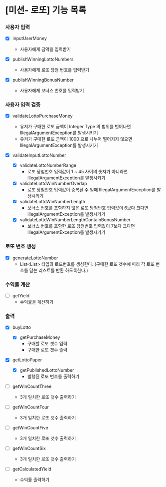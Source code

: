 # [미션- 로또] 기능 목록

### 사용자 입력
- [x] inputUserMoney 
  - 사용자에게 금액을 입력받기

- [x] publishWinningLottoNumbers 
  - 사용자에게 로또 당첨 번호를 입력받기

- [x] publishWinningBonusNumber
  - 사용자에게 보너스 번호를 입력받기

### 사용자 입력 검증
- [x] validateLottoPurchaseMoney
  - 유저가 구매한 로또 금액이 Integer Type 의 범위를 벗어나면 IllegalArgumentException를 발생시키기
  - 유저가 구매한 로또 금액이 1000 으로 나누어 떨어지지 않으면 IllegalArgumentException를 발생시키기

- [x] validateInputLottoNumber
  - [x] validateLottoNumberRange 
    - 로또 당첨번호 입력값이 1 ~ 45 사이의 숫자가 아니라면 IllegalArgumentException를 발생시키기
  - [x] validateLottoWinNumberOverlap
    - 로또 당첨번호 입력값이 중복된 수 일때 IllegalArgumentException를 발생시키기
  - [x] validateLottoWinNumberLength
    - 보너스 번호를 포함하지 않은 로또 당첨번호 입력값이 6보다 크다면 IllegalArgumentException를 발생시키기
  - [x] validateLottoWinNumberLengthContainBonusNumber
    - 보너스 번호를 포함한 로또 당첨번호 입력값이 7보다 크다면 IllegalArgumentException를 발생시키기

### 로또 번호 생성
- [x] generateLottoNumber
  - List<List<Integer>> 타입의 로또번호를 생성한다. (구매한 로또 갯수에 따라 각 로또 번호를 담는 리스트를 반환 하도록한다.)

### 수익률 계산
- [ ] getYield
  - 수익률을 계산하기

### 출력

- [x] buyLotto
  - [x] getPurchaseMoney
    - 구매할 로또 갯수 입력 
    - 구매한 로또 갯수 출력

- [x] getLottoPaper
  - [x] getPublishedLottoNumber
    - 발행된 로또 번호를 출력하기

- [ ] getWinCountThree
  - 3개 일치한 로또 갯수 출력하기

- [ ] getWinCountFour
  - 3개 일치한 로또 갯수 출력하기

- [ ] getWinCountFive
  - 3개 일치한 로또 갯수 출력하기

- [ ] getWinCountSix
  - 3개 일치한 로또 갯수 출력하기

- [ ] getCalculatedYield
  - 수익률 출력하기
